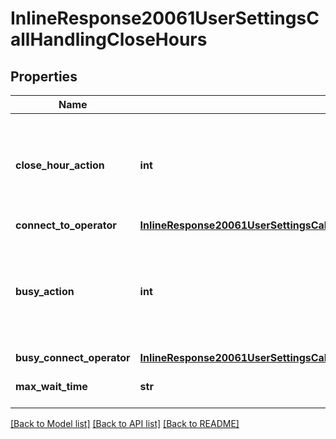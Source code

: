 # InlineResponse20061UserSettingsCallHandlingCloseHours

## Properties
Name | Type | Description | Notes
------------ | ------------- | ------------- | -------------
**close_hour_action** | **int** | The action to take when a call is not answered:&lt;br&gt; 0-Forward to a voicemail; &lt;br&gt; 1-Play a message, then disconnect; &lt;br&gt; 9-Disconnect; &lt;br&gt; 11-Forward to an external number; &lt;br&gt; 26-Forward to External Contacts; &lt;br&gt; 50-Forward to another extension  | [optional] 
**connect_to_operator** | [**InlineResponse20061UserSettingsCallHandlingCloseHoursConnectToOperator**](InlineResponse20061UserSettingsCallHandlingCloseHoursConnectToOperator.md) |  | [optional] 
**busy_action** | **int** | The action to take when the user is busy on another call:&lt;br&gt; 0-Forward to a voicemail;&lt;br&gt; 1-Play a message, then disconnect; &lt;br&gt; 11-Forward to an external number; &lt;br&gt; 12-Call waiting; &lt;br&gt; 13-Play a busy signal; &lt;br&gt; 26-Forward to External Contacts; &lt;br&gt; 50-Forward to another extension . | [optional] 
**busy_connect_operator** | [**InlineResponse20061UserSettingsCallHandlingCloseHoursBusyConnectOperator**](InlineResponse20061UserSettingsCallHandlingCloseHoursBusyConnectOperator.md) |  | [optional] 
**max_wait_time** | **str** | The maximum wait time in seconds. Values:&lt;br&gt; 10,15,20,25,30,35,40,45,50,55,60. | [optional] 

[[Back to Model list]](../README.md#documentation-for-models) [[Back to API list]](../README.md#documentation-for-api-endpoints) [[Back to README]](../README.md)

